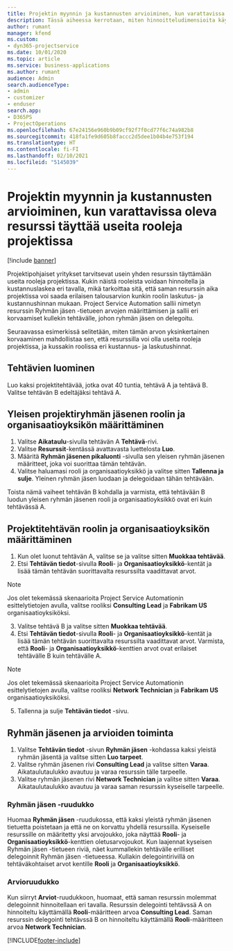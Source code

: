 ```yaml
---
title: Projektin myynnin ja kustannusten arvioiminen, kun varattavissa oleva resurssi täyttää useita rooleja projektissa
description: Tässä aiheessa kerrotaan, miten hinnoitteludimensioita käytetään sellaisen resurssin hinnoittelun ja kustannusten tukemiseen, joka täyttää useita rooleja projektissa.
author: rumant
manager: kfend
ms.custom:
- dyn365-projectservice
ms.date: 10/01/2020
ms.topic: article
ms.service: business-applications
ms.author: rumant
audience: Admin
search.audienceType:
- admin
- customizer
- enduser
search.app:
- D365PS
- ProjectOperations
ms.openlocfilehash: 67e24156e960b9b09cf92f7f0cd77f6c74a982b8
ms.sourcegitcommit: 418fa1fe9d605b8faccc2d5dee1b04b4e753f194
ms.translationtype: HT
ms.contentlocale: fi-FI
ms.lasthandoff: 02/10/2021
ms.locfileid: "5145039"
---
```

# <a name="estimate-project-sales-and-costs-when-a-bookable-resource-fills-multiple-roles-for-a-project"></a>Projektin myynnin ja kustannusten arvioiminen, kun varattavissa oleva resurssi täyttää useita rooleja projektissa 

[!include [banner](../includes/psa-now-project-operations.md)]

Projektipohjaiset yritykset tarvitsevat usein yhden resurssin täyttämään useita rooleja projektissa. Kukin näistä rooleista voidaan hinnoitella ja kustannuslaskea eri tavalla, mikä tarkoittaa sitä, että saman resurssin aika projektissa voi saada erilaisen talousarvion kunkin roolin laskutus- ja kustannushinnan mukaan. Project Service Automation sallii nimetyn resurssin Ryhmän jäsen -tietueen arvojen määrittämisen ja sallii eri korvaamiset kullekin tehtävälle, johon ryhmän jäsen on delegoitu.

Seuraavassa esimerkissä selitetään, miten tämän arvon yksinkertainen korvaaminen mahdollistaa sen, että resurssilla voi olla useita rooleja projektissa, ja kussakin roolissa eri kustannus- ja laskutushinnat.

## <a name="create-tasks"></a>Tehtävien luominen
Luo kaksi projektitehtävää, jotka ovat 40 tuntia, tehtävä A ja tehtävä B. Valitse tehtävän B edeltäjäksi tehtävä A.

## <a name="set-up-role-and-organization-unit-for-a-generic-project-team-member"></a>Yleisen projektiryhmän jäsenen roolin ja organisaatioyksikön määrittäminen

1. Valitse **Aikataulu**-sivulla tehtävän A **Tehtävä**-rivi. 
2. Valitse **Resurssit**-kentässä avattavasta luettelosta **Luo**.
3. Määritä **Ryhmän jäsenen pikaluonti** -sivulla sen yleisen ryhmän jäsenen määritteet, joka voi suorittaa tämän tehtävän.
4. Valitse haluamasi rooli ja organisaatioyksikkö ja valitse sitten **Tallenna ja sulje**. Yleinen ryhmän jäsen luodaan ja delegoidaan tähän tehtävään. 

Toista nämä vaiheet tehtävän B kohdalla ja varmista, että tehtävään B luodun yleisen ryhmän jäsenen rooli ja organisaatioyksikkö ovat eri kuin tehtävässä A. 

## <a name="set-up-role-and-organization-unit-for-a-project-task"></a>Projektitehtävän roolin ja organisaatioyksikön määrittäminen

1. Kun olet luonut tehtävän A, valitse se ja valitse sitten **Muokkaa tehtävää**.
2. Etsi **Tehtävän tiedot**-sivulla **Rooli**- ja **Organisaatioyksikkö**-kentät ja lisää tämän tehtävän suorittavalta resurssilta vaadittavat arvot. 

  > [!NOTE]
  > Jos olet tekemässä skenaarioita Project Service Automationin esittelytietojen avulla, valitse rooliksi **Consulting Lead** ja **Fabrikam US** organisaatioyksiköksi.

3. Valitse tehtävä B ja valitse sitten **Muokkaa tehtävää**.
4. Etsi **Tehtävän tiedot**-sivulla **Rooli**- ja **Organisaatioyksikkö**-kentät ja lisää tämän tehtävän suorittavalta resurssilta vaadittavat arvot. Varmista, että **Rooli**- ja **Organisaatioyksikkö**-kenttien arvot ovat erilaiset tehtävälle B kuin tehtävälle A. 

  > [!NOTE]
  > Jos olet tekemässä skenaarioita Project Service Automationin esittelytietojen avulla, valitse rooliksi **Network Technician** ja **Fabrikam US** organisaatioyksiköksi.

5. Tallenna ja sulje **Tehtävän tiedot** -sivu. 

## <a name="team-member-and-estimates-behavior"></a>Ryhmän jäsenen ja arvioiden toiminta 

1. Valitse **Tehtävän tiedot** -sivun **Ryhmän jäsen** -kohdassa kaksi yleistä ryhmän jäsentä ja valitse sitten **Luo tarpeet**. 
2. Valitse ryhmän jäsenen rivi **Consulting Lead** ja valitse sitten **Varaa**. Aikataulutaulukko avautuu ja varaa resurssin tälle tarpeelle.
3. Valitse ryhmän jäsenen rivi **Network Technician** ja valitse sitten **Varaa**. Aikataulutaulukko avautuu ja varaa saman resurssin kyseiselle tarpeelle.

### <a name="team-member-grid"></a>Ryhmän jäsen -ruudukko 
Huomaa **Ryhmän jäsen** -ruudukossa, että kaksi yleistä ryhmän jäsenen tietuetta poistetaan ja että ne on korvattu yhdellä resurssilla. Kyseiselle resurssille on määritetty yksi arvojoukko, joka näyttää **Rooli**- ja **Organisaatioyksikkö**-kenttien oletusarvojoukot.
Kun laajennat kyseisen Ryhmän jäsen -tietueen riviä, näet kummallekin tehtävälle erilliset delegoinnit Ryhmän jäsen -tietueessa. Kullakin delegointirivillä on tehtäväkohtaiset arvot kentille **Rooli** ja **Organisaatioyksikkö**. 

### <a name="estimates-grid"></a>Arvioruudukko 
Kun siirryt **Arviot**-ruudukkoon, huomaat, että saman resurssin molemmat delegoinnit hinnoitellaan eri tavalla.
Resurssin delegointi tehtävssä A on hinnoiteltu käyttämällä **Rooli**-määritteen arvoa **Consulting Lead**. Saman resurssin delegointi tehtävssä B on hinnoiteltu käyttämällä **Rooli**-määritteen arvoa **Network Technician**.



[!INCLUDE[footer-include](../includes/footer-banner.md)]